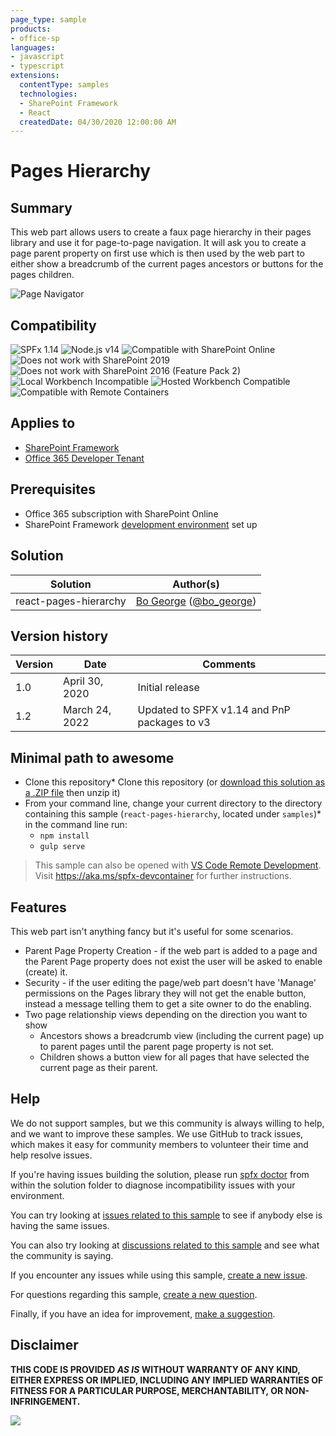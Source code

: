 ```yaml
---
page_type: sample
products:
- office-sp
languages:
- javascript
- typescript
extensions:
  contentType: samples
  technologies:
  - SharePoint Framework
  - React
  createdDate: 04/30/2020 12:00:00 AM
---
```


# Pages Hierarchy

## Summary

This web part allows users to create a faux page hierarchy in their pages library and use it for page-to-page navigation.  It will ask you to create a page parent property on first use which is then used by the web part to either show a breadcrumb of the current pages ancestors or buttons for the pages children.

![Page Navigator](./assets/PagesHierarchy.gif)


## Compatibility

![SPFx 1.14](https://img.shields.io/badge/SPFx-1.14.0-green.svg) 
![Node.js v14](https://img.shields.io/badge/Node.js-v14-green.svg) 
![Compatible with SharePoint Online](https://img.shields.io/badge/SharePoint%20Online-Compatible-green.svg)
![Does not work with SharePoint 2019](https://img.shields.io/badge/SharePoint%20Server%202019-Incompatible-red.svg)
![Does not work with SharePoint 2016 (Feature Pack 2)](https://img.shields.io/badge/SharePoint%20Server%202016%20(Feature%20Pack%202)-Incompatible-red.svg "SharePoint Server 2016 Feature Pack 2 requires SPFx 1.1")
![Local Workbench Incompatible](https://img.shields.io/badge/Local%20Workbench-Incompatible-red.svg "Requires access to the page structure")
![Hosted Workbench Compatible](https://img.shields.io/badge/Hosted%20Workbench-Compatible-green.svg)
![Compatible with Remote Containers](https://img.shields.io/badge/Remote%20Containers-Compatible-green.svg)

## Applies to

* [SharePoint Framework](https://docs.microsoft.com/sharepoint/dev/spfx/sharepoint-framework-overview)
* [Office 365 Developer Tenant](https://docs.microsoft.com/sharepoint/dev/spfx/set-up-your-development-environment)

## Prerequisites

* Office 365 subscription with SharePoint Online
* SharePoint Framework [development environment](https://docs.microsoft.com/sharepoint/dev/spfx/set-up-your-development-environment) set up

## Solution

Solution|Author(s)
--------|---------
react-pages-hierarchy|[Bo George](https://github.com/bogeorge) ([@bo_george](https://twitter.com/bo_george))

## Version history

Version|Date|Comments
-------|----|--------
1.0|April 30, 2020|Initial release
1.2|March 24, 2022|Updated to SPFX v1.14 and PnP packages to v3


## Minimal path to awesome

* Clone this repository* Clone this repository (or [download this solution as a .ZIP file](https://pnp.github.io/download-partial/?url=https://github.com/pnp/sp-dev-fx-webparts/tree/main/samples/react-pages-hierarchy) then unzip it)
* From your command line, change your current directory to the directory containing this sample (`react-pages-hierarchy`, located under `samples`)* in the command line run:
  * `npm install`
  * `gulp serve`

> This sample can also be opened with [VS Code Remote Development](https://code.visualstudio.com/docs/remote/remote-overview). Visit https://aka.ms/spfx-devcontainer for further instructions.

## Features

This web part isn't anything fancy but it's useful for some scenarios.

* Parent Page Property Creation - if the web part is added to a page and the Parent Page property does not exist the user will be asked to enable (create) it.
* Security - if the user editing the page/web part doesn't have 'Manage' permissions on the Pages library they will not get the enable button, instead a message telling them to get a site owner to do the enabling.
* Two page relationship views depending on the direction you want to show
  * Ancestors shows a breadcrumb view (including the current page) up to parent pages until the parent page property is not set.
  * Children shows a button view for all pages that have selected the current page as their parent.


## Help

We do not support samples, but we this community is always willing to help, and we want to improve these samples. We use GitHub to track issues, which makes it easy for  community members to volunteer their time and help resolve issues.

If you're having issues building the solution, please run [spfx doctor](https://pnp.github.io/cli-microsoft365/cmd/spfx/spfx-doctor/) from within the solution folder to diagnose incompatibility issues with your environment.

You can try looking at [issues related to this sample](https://github.com/pnp/sp-dev-fx-webparts/issues?q=label%3A%22sample%3A%20react-pages-hierarchy") to see if anybody else is having the same issues.

You can also try looking at [discussions related to this sample](https://github.com/pnp/sp-dev-fx-webparts/discussions?discussions_q=react-pages-hierarchy) and see what the community is saying.

If you encounter any issues while using this sample, [create a new issue](https://github.com/pnp/sp-dev-fx-webparts/issues/new?assignees=&labels=Needs%3A+Triage+%3Amag%3A%2Ctype%3Abug-suspected%2Csample%3A%20react-pages-hierarchy&template=bug-report.yml&sample=react-pages-hierarchy&authors=@bogeorge&title=react-pages-hierarchy%20-%20).

For questions regarding this sample, [create a new question](https://github.com/pnp/sp-dev-fx-webparts/issues/new?assignees=&labels=Needs%3A+Triage+%3Amag%3A%2Ctype%3Aquestion%2Csample%3A%20react-pages-hierarchy&template=question.yml&sample=react-pages-hierarchy&authors=@bogeorge&title=react-pages-hierarchy%20-%20).

Finally, if you have an idea for improvement, [make a suggestion](https://github.com/pnp/sp-dev-fx-webparts/issues/new?assignees=&labels=Needs%3A+Triage+%3Amag%3A%2Ctype%3Aenhancement%2Csample%3A%20react-pages-hierarchy&template=question.yml&sample=react-pages-hierarchy&authors=@bogeorge&title=react-pages-hierarchy%20-%20).

## Disclaimer

**THIS CODE IS PROVIDED *AS IS* WITHOUT WARRANTY OF ANY KIND, EITHER EXPRESS OR IMPLIED, INCLUDING ANY IMPLIED WARRANTIES OF FITNESS FOR A PARTICULAR PURPOSE, MERCHANTABILITY, OR NON-INFRINGEMENT.**


<img src="https://pnptelemetry.azurewebsites.net/sp-dev-fx-webparts/samples/react-pages-hierarchy" />
